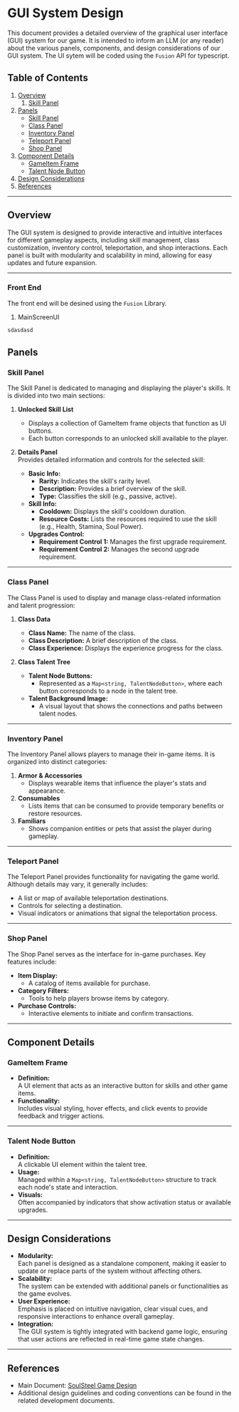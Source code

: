 # GUI System Design

This document provides a detailed overview of the graphical user interface (GUI) system for our game. It is intended to inform an LLM (or any reader) about the various panels, components, and design considerations of our GUI system. The UI sytem will be coded using the ```Fusion``` API for typescript.

## Table of Contents

1. [Overview](#overview)
   1. [Skill Panel](#front-end)
2. [Panels](#panels)
   - [Skill Panel](#skill-panel)
   - [Class Panel](#class-panel)
   - [Inventory Panel](#inventory-panel)
   - [Teleport Panel](#teleport-panel)
   - [Shop Panel](#shop-panel)
3. [Component Details](#component-details)
   - [GameItem Frame](#gameitem-frame)
   - [Talent Node Button](#talent-node-button)
4. [Design Considerations](#design-considerations)
5. [References](#references)

---

## Overview

The GUI system is designed to provide interactive and intuitive interfaces for different gameplay aspects, including skill management, class customization, inventory control, teleportation, and shop interactions. Each panel is built with modularity and scalability in mind, allowing for easy updates and future expansion.

---

### Front End

The front end will be desined using the ```Fusion``` Library.
1. MainScreenUI

```ts
sdasdasd
```


## Panels

### Skill Panel

The Skill Panel is dedicated to managing and displaying the player's skills. It is divided into two main sections:

1. **Unlocked Skill List**  
   - Displays a collection of GameItem frame objects that function as UI buttons.
   - Each button corresponds to an unlocked skill available to the player.

2. **Details Panel**  
   Provides detailed information and controls for the selected skill:
   - **Basic Info:**  
     - **Rarity:** Indicates the skill's rarity level.
     - **Description:** Provides a brief overview of the skill.
     - **Type:** Classifies the skill (e.g., passive, active).
   - **Skill Info:**  
     - **Cooldown:** Displays the skill's cooldown duration.
     - **Resource Costs:** Lists the resources required to use the skill (e.g., Health, Stamina, Soul Power).
   - **Upgrades Control:**  
     - **Requirement Control 1:** Manages the first upgrade requirement.
     - **Requirement Control 2:** Manages the second upgrade requirement.

---

### Class Panel

The Class Panel is used to display and manage class-related information and talent progression:

1. **Class Data**  
   - **Class Name:** The name of the class.
   - **Class Description:** A brief description of the class.
   - **Class Experience:** Displays the experience progress for the class.

2. **Class Talent Tree**  
   - **Talent Node Buttons:**  
     - Represented as a `Map<string, TalentNodeButton>`, where each button corresponds to a node in the talent tree.
   - **Talent Background Image:**  
     - A visual layout that shows the connections and paths between talent nodes.

---

### Inventory Panel

The Inventory Panel allows players to manage their in-game items. It is organized into distinct categories:

1. **Armor & Accessories**  
   - Displays wearable items that influence the player's stats and appearance.
2. **Consumables**  
   - Lists items that can be consumed to provide temporary benefits or restore resources.
3. **Familiars**  
   - Shows companion entities or pets that assist the player during gameplay.

---

### Teleport Panel

The Teleport Panel provides functionality for navigating the game world. Although details may vary, it generally includes:

- A list or map of available teleportation destinations.
- Controls for selecting a destination.
- Visual indicators or animations that signal the teleportation process.

---

### Shop Panel

The Shop Panel serves as the interface for in-game purchases. Key features include:

- **Item Display:**  
  - A catalog of items available for purchase.
- **Category Filters:**  
  - Tools to help players browse items by category.
- **Purchase Controls:**  
  - Interactive elements to initiate and confirm transactions.

---

## Component Details

### GameItem Frame

- **Definition:**  
  A UI element that acts as an interactive button for skills and other game items.
- **Functionality:**  
  Includes visual styling, hover effects, and click events to provide feedback and trigger actions.

---

### Talent Node Button

- **Definition:**  
  A clickable UI element within the talent tree.
- **Usage:**  
  Managed within a `Map<string, TalentNodeButton>` structure to track each node's state and interaction.
- **Visuals:**  
  Often accompanied by indicators that show activation status or available upgrades.

---

## Design Considerations

- **Modularity:**  
  Each panel is designed as a standalone component, making it easier to update or replace parts of the system without affecting others.
- **Scalability:**  
  The system can be extended with additional panels or functionalities as the game evolves.
- **User Experience:**  
  Emphasis is placed on intuitive navigation, clear visual cues, and responsive interactions to enhance overall gameplay.
- **Integration:**  
  The GUI system is tightly integrated with backend game logic, ensuring that user actions are reflected in real-time game state changes.

---

## References

- Main Document: [SoulSteel Game Design](../SoulSteelGameDesign.md)
- Additional design guidelines and coding conventions can be found in the related development documents.
